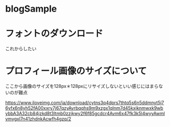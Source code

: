 # blogSample


# フォントのダウンロード
これからしたい


# プロフィール画像のサイズについて

ここから画像のサイズを128px＊128pxにリサイズしないといい感じにはまらないのが難点

https://www.iloveimg.com/ja/download/cytns3q4dprs7thtq5s6n5ddmnyt5j76yfx6n8yh52fA00xxry7j67qzyAvrbqqhs9m9xzgx1qlnm7d45kxjknmwxk9wbybbA3A32cb84jzkd8t3ltmb0zzjkwy2f6f85gcdcr4Avm6x47fk3k5l4wyyAwmlvmygxl7n41zhdnkAcwfh4gzq/2
